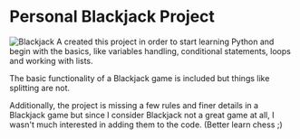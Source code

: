 # Personal Blackjack Project

![Blackjack](./terraform_pipeline.png)
A created this project in order to start learning Python and begin with the basics, like variables handling, conditional statements, loops and working with lists. 

The basic functionality of a Blackjack game is included but things like splitting are not.

Additionally, the project is missing a few rules and finer details in a Blackjack game but since I consider Blackjack not a great game 
at all, I wasn't much interested in adding them to the code. (Better learn chess ;)
